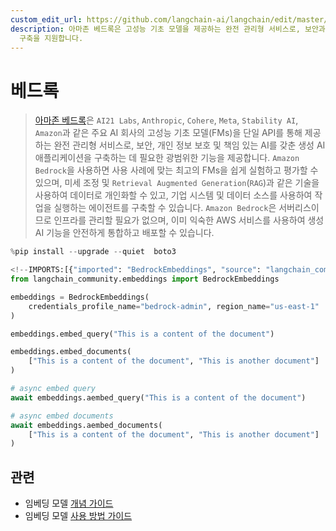 ```yaml
---
custom_edit_url: https://github.com/langchain-ai/langchain/edit/master/docs/docs/integrations/text_embedding/bedrock.ipynb
description: 아마존 베드록은 고성능 기초 모델을 제공하는 완전 관리형 서비스로, 보안과 개인 정보 보호를 고려한 생성 AI 애플리케이션
  구축을 지원합니다.
---
```


# 베드록

> [아마존 베드록](https://aws.amazon.com/bedrock/)은 `AI21 Labs`, `Anthropic`, `Cohere`, `Meta`, `Stability AI`, `Amazon`과 같은 주요 AI 회사의 고성능 기초 모델(FMs)을 단일 API를 통해 제공하는 완전 관리형 서비스로, 보안, 개인 정보 보호 및 책임 있는 AI를 갖춘 생성 AI 애플리케이션을 구축하는 데 필요한 광범위한 기능을 제공합니다. `Amazon Bedrock`을 사용하면 사용 사례에 맞는 최고의 FMs을 쉽게 실험하고 평가할 수 있으며, 미세 조정 및 `Retrieval Augmented Generation`(`RAG`)과 같은 기술을 사용하여 데이터로 개인화할 수 있고, 기업 시스템 및 데이터 소스를 사용하여 작업을 실행하는 에이전트를 구축할 수 있습니다. `Amazon Bedrock`은 서버리스이므로 인프라를 관리할 필요가 없으며, 이미 익숙한 AWS 서비스를 사용하여 생성 AI 기능을 안전하게 통합하고 배포할 수 있습니다.

```python
%pip install --upgrade --quiet  boto3
```


```python
<!--IMPORTS:[{"imported": "BedrockEmbeddings", "source": "langchain_community.embeddings", "docs": "https://api.python.langchain.com/en/latest/embeddings/langchain_community.embeddings.bedrock.BedrockEmbeddings.html", "title": "Bedrock"}]-->
from langchain_community.embeddings import BedrockEmbeddings

embeddings = BedrockEmbeddings(
    credentials_profile_name="bedrock-admin", region_name="us-east-1"
)
```


```python
embeddings.embed_query("This is a content of the document")
```


```python
embeddings.embed_documents(
    ["This is a content of the document", "This is another document"]
)
```


```python
# async embed query
await embeddings.aembed_query("This is a content of the document")
```


```python
# async embed documents
await embeddings.aembed_documents(
    ["This is a content of the document", "This is another document"]
)
```


## 관련

- 임베딩 모델 [개념 가이드](/docs/concepts/#embedding-models)
- 임베딩 모델 [사용 방법 가이드](/docs/how_to/#embedding-models)